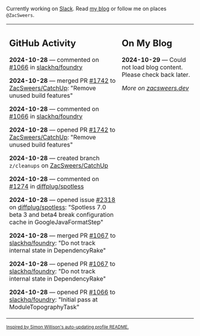 Currently working on [Slack](https://slack.com/). Read [my blog](https://zacsweers.dev/) or follow me on places `@ZacSweers`.

<table><tr><td valign="top" width="60%">

## GitHub Activity
<!-- githubActivity starts -->
**2024-10-28** — commented on [#1066](https://github.com/slackhq/foundry/pull/1066#issuecomment-2442753317) in [slackhq/foundry](https://github.com/slackhq/foundry)

**2024-10-28** — merged PR [#1742](https://github.com/ZacSweers/CatchUp/pull/1742) to [ZacSweers/CatchUp](https://github.com/ZacSweers/CatchUp): "Remove unused build features"

**2024-10-28** — commented on [#1066](https://github.com/slackhq/foundry/pull/1066#issuecomment-2442404860) in [slackhq/foundry](https://github.com/slackhq/foundry)

**2024-10-28** — opened PR [#1742](https://github.com/ZacSweers/CatchUp/pull/1742) to [ZacSweers/CatchUp](https://github.com/ZacSweers/CatchUp): "Remove unused build features"

**2024-10-28** — created branch `z/cleanups` on [ZacSweers/CatchUp](https://github.com/ZacSweers/CatchUp)

**2024-10-28** — commented on [#1274](https://github.com/diffplug/spotless/issues/1274#issuecomment-2442261543) in [diffplug/spotless](https://github.com/diffplug/spotless)

**2024-10-28** — opened issue [#2318](https://github.com/diffplug/spotless/issues/2318) on [diffplug/spotless](https://github.com/diffplug/spotless): "Spotless 7.0 beta 3 and beta4 break configuration cache in GoogleJavaFormatStep"

**2024-10-28** — merged PR [#1067](https://github.com/slackhq/foundry/pull/1067) to [slackhq/foundry](https://github.com/slackhq/foundry): "Do not track internal state in DependencyRake"

**2024-10-28** — opened PR [#1067](https://github.com/slackhq/foundry/pull/1067) to [slackhq/foundry](https://github.com/slackhq/foundry): "Do not track internal state in DependencyRake"

**2024-10-28** — opened PR [#1066](https://github.com/slackhq/foundry/pull/1066) to [slackhq/foundry](https://github.com/slackhq/foundry): "Initial pass at ModuleTopographyTask"
<!-- githubActivity ends -->
</td><td valign="top" width="40%">

## On My Blog
<!-- blog starts -->
**2024-10-29** — Could not load blog content. Please check back later.
<!-- blog ends -->
_More on [zacsweers.dev](https://zacsweers.dev/)_
</td></tr></table>

<sub><a href="https://simonwillison.net/2020/Jul/10/self-updating-profile-readme/">Inspired by Simon Willison's auto-updating profile README.</a></sub>